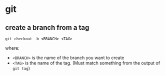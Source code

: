 # git

## create a branch from a tag

`git checkout -b <BRANCH> <TAG>`

where:

- `<BRANCH>` is the name of the branch you want to create
- `<TAG>` is the name of the tag. (Must match something from the output of `git tag`)
